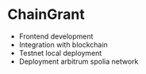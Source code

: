 # ChainGrant
- Frontend development
- Integration with blockchain
- Testnet local deployment
- Deployment arbitrum spolia network